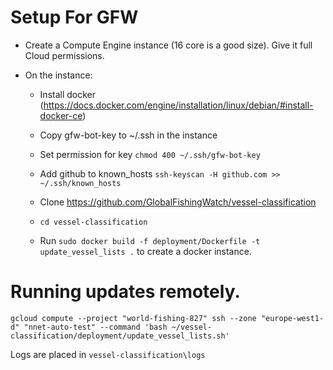 # Setup For GFW

* Create a Compute Engine instance (16 core is a good size). Give it full Cloud permissions.

* On the instance:
    - Install docker (https://docs.docker.com/engine/installation/linux/debian/#install-docker-ce)

    - Copy gfw-bot-key to ~/.ssh in the instance 
   
    - Set permission for key `chmod 400 ~/.ssh/gfw-bot-key`

    - Add github to known_hosts `ssh-keyscan -H github.com >> ~/.ssh/known_hosts`

    - Clone https://github.com/GlobalFishingWatch/vessel-classification

    - `cd vessel-classification`

    - Run `sudo docker build -f deployment/Dockerfile -t update_vessel_lists .` to create a docker instance.

# Running updates remotely.

`gcloud compute --project "world-fishing-827" ssh --zone "europe-west1-d" "nnet-auto-test" --command 'bash ~/vessel-classification/deployment/update_vessel_lists.sh'`

Logs are placed in `vessel-classification\logs`
